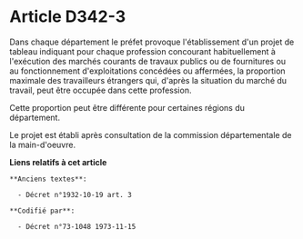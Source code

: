 # Article D342-3

Dans chaque département le préfet provoque l'établissement d'un projet de tableau indiquant pour chaque profession concourant
habituellement à l'exécution des marchés courants de travaux publics ou de fournitures ou au fonctionnement d'exploitations
concédées ou affermées, la proportion maximale des travailleurs étrangers qui, d'après la situation du marché du travail,
peut être occupée dans cette profession.

Cette proportion peut être différente pour certaines régions du département.

Le projet est établi après consultation de la commission départementale de la main-d'oeuvre.

**Liens relatifs à cet article**

	**Anciens textes**:

	  - Décret n°1932-10-19 art. 3

	**Codifié par**:

	  - Décret n°73-1048 1973-11-15
